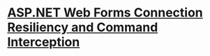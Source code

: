 # [ASP.NET Web Forms Connection Resiliency and Command Interception](aspnet-web-forms-connection-resiliency-and-command-interception.md)
